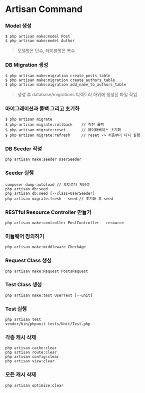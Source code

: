 # Artisan Command

### Model 생성

```
$ php artisan make:model Post
$ php artisan make:model Author
```
> 모델명은 단수, 테이블명은 복수

### DB Migration 생성

```
$ php artisan make:migration create_posts_table
$ php artisan make:migration create_authors_table
$ php artisan make:migration add_name_to_authors_table
```

> 생성 후 database/migrations 디렉토리 하위에 생성된 파일 작업

### 마이그레이션과 롤백 그리고 초기화

```
$ php artisan migrate
$ php artisan migrate:rollback    // 직전 롤백
$ php artisan migrate:reset       // 데이터베이스 초기화
$ php artisan migrate:refresh     // reset -> 처음부터 다시 실행
```

### DB Seeder 작성
```
php artisan make:seeder UserSeeder
```

### Seeder 실행
```
composer dump-autoload // 오토로더 재생성
php artisan db:seed
php artisan db:seed [--class=UserSeeder]
php artisan migrate:fresh --seed // 초기화 후 seed
```

### RESTful Resource Controller 만들기
```
php artisan make:controller PostController --resource
```

### 미들웨어 정의하기
```
php artisan make:middleware CheckAge
```

### Request Class 생성
```
php artisan make:Request PostsRequest
```

### Test Class 생성
```
php artisan make:test UserTest [--unit]
```

### Test 실행
```
php artisan test
vendor/bin/phpunit tests/Unit/Test.php
```

### 각종 캐시 삭제
```
php artisan cache:clear
php artisan route:clear
php artisan config:clear
php artisan view:clear
```

### 모든 캐시 삭제
```
php artisan optimize:clear
```